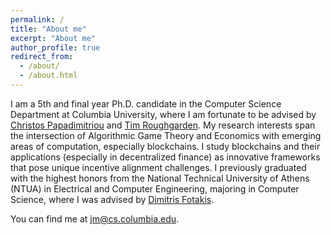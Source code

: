 ```yaml
---
permalink: /
title: "About me"
excerpt: "About me"
author_profile: true
redirect_from:
  - /about/
  - /about.html
---
```


I am a 5th and final year Ph.D. candidate in the Computer Science Department at Columbia University, where I am fortunate to be advised by [Christos Papadimitriou](https://www.engineering.columbia.edu/faculty/christos-papadimitriou) and [Tim Roughgarden](https://timroughgarden.org). My research interests span the intersection of Algorithmic Game Theory and Economics with emerging areas of computation, especially blockchains. I study blockchains and their applications (especially in decentralized finance) as innovative frameworks that pose unique incentive alignment challenges. I previously graduated with the highest honors from the National Technical University of Athens (NTUA) in Electrical and Computer Engineering, majoring in Computer Science, where I was advised by [Dimitris Fotakis](http://www.softlab.ntua.gr/~fotakis).

You can find me at [jm@cs.columbia.edu](mailto:jm@cs.columbia.edu).
